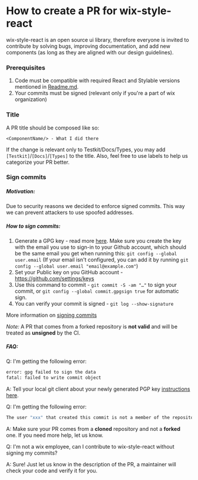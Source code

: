# How to create a PR for wix-style-react

wix-style-react is an open source ui library, therefore everyone is invited to contribute by solving bugs, improving documentation, and add new components (as long as they are aligned with our design guidelines).

### Prerequisites

1. Code must be compatible with required React and Stylable versions mentioned in [Readme.md](../../README.md).
2. Your commits must be signed (relevant only if you're a part of wix organization)

### Title
A PR title should be composed like so:
```
<ComponentName/> - What I did there
```
If the change is relevant only to Testkit/Docs/Types, you may add `[Testkit]`/`[Docs]`/`[Types]` to the title.
Also, feel free to use labels to help us categorize your PR better.

### Sign commits
##### Motivation:
Due to security reasons we decided to enforce signed commits.
This way we can prevent attackers to use spoofed addresses.

##### How to sign commits:
1. Generate a GPG key - read more [here](https://docs.github.com/en/github/authenticating-to-github/generating-a-new-gpg-key).
  Make sure you create the key with the email you use to sign-in to your Github account, which should be the same email you get when running this: `git config --global user.email` (If your email isn't configured, you can add it by running `git config --global user.email "email@example.com"`)
2. Set your Public key on you GitHub account - https://github.com/settings/keys
3. Use this command to commit - `git commit -S -am "…"` to sign your commit, or `git config --global commit.gpgsign true` for automatic sign.
4. You can verify your commit is signed - `git log --show-signature`

More information on [signing commits](https://docs.github.com/en/github/authenticating-to-github/signing-commits)

_Note:_ A PR that comes from a forked repository is **not valid** and will be treated as **unsigned** by the CI.

##### FAQ:

Q: I'm getting the following error:
```bash
error: gpg failed to sign the data
fatal: failed to write commit object
```
A: Tell your local git client about your newly generated PGP key [instructions here](https://docs.github.com/en/github/authenticating-to-github/telling-git-about-your-signing-key).

Q: I'm getting the following error:
```bash
The user "xxx" that created this commit is not a member of the repository's organization ("wix"), PR is dangerous, will not run this build.
```
A: Make sure your PR comes from a
 **cloned** repository and not a **forked** one. If you need more help, let us know.

Q: I'm not a wix employee, can I contribute to wix-style-react without signing my commits?

A: Sure! Just let us know in the description of the PR, a maintainer will check your code and verify it for you.
